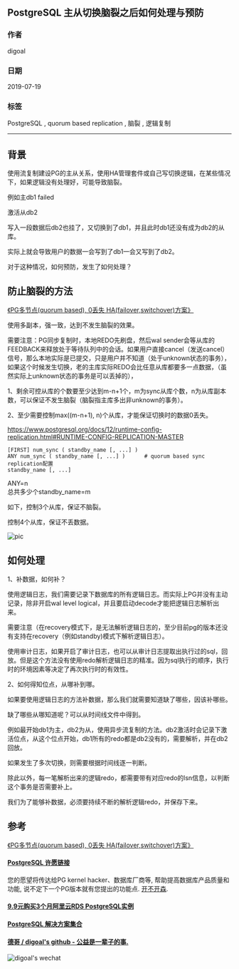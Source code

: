 ## PostgreSQL 主从切换脑裂之后如何处理与预防     
                                                                               
### 作者                                                                               
digoal                                                                               
                                                                               
### 日期                                                                               
2019-07-19                                                                            
                                                                               
### 标签                                                                               
PostgreSQL , quorum based replication , 脑裂 , 逻辑复制          
                                                                               
----                                                                               
                                                                               
## 背景       
使用流复制建设PG的主从关系，使用HA管理套件或自己写切换逻辑，在某些情况下，如果逻辑没有处理好，可能导致脑裂。  
  
例如主db1 failed  
  
激活从db2  
  
写入一段数据后db2也挂了，又切换到了db1，并且此时db1还没有成为db2的从库。  
  
实际上就会导致用户的数据一会写到了db1一会又写到了db2。  
  
对于这种情况，如何预防，发生了如何处理？  
  
## 防止脑裂的方法  
[《PG多节点(quorum based), 0丢失 HA(failover,switchover)方案》](../201706/20170612_02.md)    
  
使用多副本，强一致，达到不发生脑裂的效果。  
  
需要注意：PG同步复制时，本地REDO先刷盘，然后wal sender会等从库的FEEDBACK来释放处于等待队列中的会话。如果用户直接cancel（发送cancel）信号，那么本地实际是已提交，只是用户并不知道（处于unknown状态的事务），如果这个时候发生切换，老的主库实际REDO会比任意从库都要多一点数据，（虽然实际上unknown状态的事务是可以丢掉的），  
  
1、剩余可控从库的个数要至少达到m-n+1个，m为sync从库个数，n为从库副本数，可以保证不发生脑裂（脑裂指主库多出非unknown的事务）。  
  
2、至少需要控制max((m-n+1), n)个从库，才能保证切换时的数据0丢失。    
    
https://www.postgresql.org/docs/12/runtime-config-replication.html#RUNTIME-CONFIG-REPLICATION-MASTER  
  
```
[FIRST] num_sync ( standby_name [, ...] )
ANY num_sync ( standby_name [, ...] )      # quorum based sync replication配置
standby_name [, ...]
```
  
ANY=n  
总共多少个standby_name=m  
  
如下，控制3个从库，保证不脑裂。  
  
控制4个从库，保证不丢数据。  
  
![pic](20190719_01_pic_001.jpg)  
  
## 如何处理  
1、补数据，如何补？  
  
使用逻辑日志，我们需要记录下数据库的所有逻辑日志。而实际上PG并没有主动记录，除非开启wal level logical，并且要启动decode才能把逻辑日志解析出来。  
  
需要注意（在recovery模式下，是无法解析逻辑日志的，至少目前pg的版本还没有支持在recovery（例如standby)模式下解析逻辑日志）。  
  
使用审计日志，如果开启了审计日志，也可以从审计日志提取出执行过的sql，回放。但是这个方法没有使用redo解析逻辑日志的精准。因为sql执行的顺序，执行时的环境因素等决定了再次执行时的有效性。  
  
2、如何得知位点，从哪补到哪。  
  
如果要使用逻辑日志的方法补数据，那么我们就需要知道缺了哪些，因该补哪些。  
  
缺了哪些从哪知道呢？可以从时间线文件中得到。  
  
例如最开始db1为主，db2为从，使用异步流复制的方法。db2激活时会记录下激活位点，从这个位点开始，db1所有的redo都是db2没有的，需要解析，并在db2回放。  
  
如果发生了多次切换，则需要根据时间线逐一判断。  
  
除此以外，每一笔解析出来的逻辑redo，都需要带有对应redo的lsn信息，以判断这个事务是否需要补上。  
  
我们为了能够补数据，必须要持续不断的解析逻辑redo，并保存下来。   
  
## 参考  
[《PG多节点(quorum based), 0丢失 HA(failover,switchover)方案》](../201706/20170612_02.md)    
  
    
  
  
  
  
  
  
  
  
  
  
  
  
  
  
  
  
  
  
  
  
  
  
  
  
  
  
  
  
  
  
  
  
  
  
  
  
  
  
  
  
  
  
  
  
  
  
  
  
  
  
  
  
  
  
  
  
  
  
  
#### [PostgreSQL 许愿链接](https://github.com/digoal/blog/issues/76 "269ac3d1c492e938c0191101c7238216")
您的愿望将传达给PG kernel hacker、数据库厂商等, 帮助提高数据库产品质量和功能, 说不定下一个PG版本就有您提出的功能点. [开不开森](https://github.com/digoal/blog/issues/76 "269ac3d1c492e938c0191101c7238216").  
  
  
#### [9.9元购买3个月阿里云RDS PostgreSQL实例](https://www.aliyun.com/database/postgresqlactivity "57258f76c37864c6e6d23383d05714ea")
  
  
#### [PostgreSQL 解决方案集合](https://yq.aliyun.com/topic/118 "40cff096e9ed7122c512b35d8561d9c8")
  
  
#### [德哥 / digoal's github - 公益是一辈子的事.](https://github.com/digoal/blog/blob/master/README.md "22709685feb7cab07d30f30387f0a9ae")
  
  
![digoal's wechat](../pic/digoal_weixin.jpg "f7ad92eeba24523fd47a6e1a0e691b59")
  
